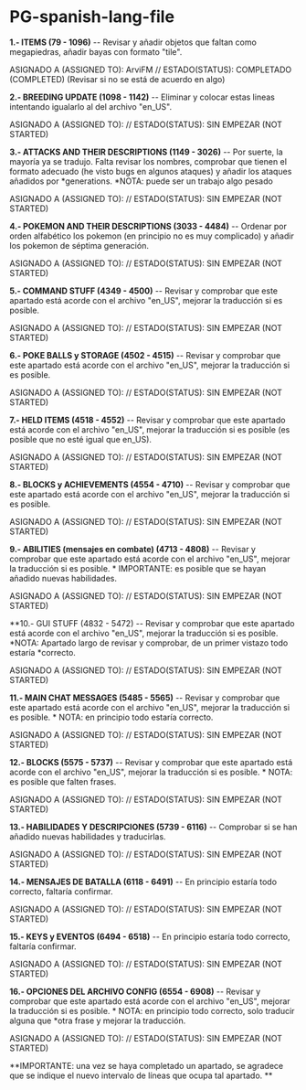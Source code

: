 # PG-spanish-lang-file

**1.- ITEMS (79 - 1096)** -- Revisar y añadir objetos que faltan como megapiedras, añadir bayas con formato "tile".

ASIGNADO A (ASSIGNED TO): ArviFM  // ESTADO(STATUS): COMPLETADO (COMPLETED) (Revisar si no se está de acuerdo en algo) 

**2.- BREEDING UPDATE (1098 - 1142)** -- Eliminar y colocar estas lineas intentando igualarlo al del archivo "en_US".

ASIGNADO A (ASSIGNED TO):  // ESTADO(STATUS):  SIN EMPEZAR (NOT STARTED)

**3.- ATTACKS AND THEIR DESCRIPTIONS (1149 - 3026)** -- Por suerte, la mayoría ya se tradujo. Falta revisar los nombres, comprobar que tienen el formato adecuado (he visto bugs en algunos ataques) y añadir los ataques añadidos por *generations. *NOTA: puede ser un trabajo algo pesado

ASIGNADO A (ASSIGNED TO):  // ESTADO(STATUS):  SIN EMPEZAR (NOT STARTED)

**4.- POKEMON AND THEIR DESCRIPTIONS (3033 - 4484)** -- Ordenar por orden alfabético los pokemon (en principio no es muy complicado) y añadir los pokemon de séptima generación.

ASIGNADO A (ASSIGNED TO):  // ESTADO(STATUS):  SIN EMPEZAR (NOT STARTED)

**5.- COMMAND STUFF (4349 - 4500)** -- Revisar y comprobar que este apartado está acorde con el archivo "en_US", mejorar la traducción si es posible.

ASIGNADO A (ASSIGNED TO):  // ESTADO(STATUS):  SIN EMPEZAR (NOT STARTED)

**6.- POKE BALLS y STORAGE (4502 - 4515)** -- Revisar y comprobar que este apartado está acorde con el archivo "en_US", mejorar la traducción si es posible.

ASIGNADO A (ASSIGNED TO):  // ESTADO(STATUS):  SIN EMPEZAR (NOT STARTED)

**7.- HELD ITEMS (4518 - 4552)** -- Revisar y comprobar que este apartado está acorde con el archivo "en_US", mejorar la traducción si es posible (es posible que no esté igual que en_US).

ASIGNADO A (ASSIGNED TO):  // ESTADO(STATUS):  SIN EMPEZAR (NOT STARTED)

**8.- BLOCKS y ACHIEVEMENTS (4554 - 4710)** -- Revisar y comprobar que este apartado está acorde con el archivo "en_US", mejorar la traducción si es posible.

ASIGNADO A (ASSIGNED TO):  // ESTADO(STATUS):  SIN EMPEZAR (NOT STARTED)

**9.- ABILITIES (mensajes en combate) (4713 - 4808)** -- Revisar y comprobar que este apartado está acorde con el archivo "en_US", mejorar la traducción si es posible. * IMPORTANTE: es posible que se hayan añadido nuevas habilidades.

ASIGNADO A (ASSIGNED TO):  // ESTADO(STATUS):  SIN EMPEZAR (NOT STARTED)

**10.- GUI STUFF (4832 - 5472) -- Revisar y comprobar que este apartado está acorde con el archivo "en_US", mejorar la traducción si es posible. *NOTA: Apartado largo de revisar y comprobar, de un primer vistazo todo estaría *correcto.

ASIGNADO A (ASSIGNED TO):  // ESTADO(STATUS):  SIN EMPEZAR (NOT STARTED)

**11.- MAIN CHAT MESSAGES (5485 - 5565)** -- Revisar y comprobar que este apartado está acorde con el archivo "en_US", mejorar la traducción si es posible. * NOTA: en principio todo estaría correcto.

ASIGNADO A (ASSIGNED TO):  // ESTADO(STATUS):  SIN EMPEZAR (NOT STARTED)

**12.- BLOCKS (5575 - 5737)** -- Revisar y comprobar que este apartado está acorde con el archivo "en_US", mejorar la traducción si es posible. * NOTA: es posible que falten frases.

ASIGNADO A (ASSIGNED TO):  // ESTADO(STATUS):  SIN EMPEZAR (NOT STARTED)

**13.- HABILIDADES Y DESCRIPCIONES (5739 - 6116)** -- Comprobar si se han añadido nuevas habilidades y traducirlas.

ASIGNADO A (ASSIGNED TO):  // ESTADO(STATUS):  SIN EMPEZAR (NOT STARTED)

**14.- MENSAJES DE BATALLA (6118 - 6491)** -- En principio estaría todo correcto, faltaría confirmar.

ASIGNADO A (ASSIGNED TO):  // ESTADO(STATUS):  SIN EMPEZAR (NOT STARTED)

**15.- KEYS y EVENTOS (6494 - 6518)** -- En principio estaría todo correcto, faltaría confirmar.

ASIGNADO A (ASSIGNED TO):  // ESTADO(STATUS):  SIN EMPEZAR (NOT STARTED)

**16.- OPCIONES DEL ARCHIVO CONFIG (6554 - 6908)** -- Revisar y comprobar que este apartado está acorde con el archivo "en_US", mejorar la traducción si es posible. * NOTA: en principio todo correcto, solo traducir alguna que *otra frase y mejorar la traducción.

ASIGNADO A (ASSIGNED TO):  // ESTADO(STATUS):  SIN EMPEZAR (NOT STARTED)

**IMPORTANTE: una vez se haya completado un apartado, se agradece que se indique el nuevo intervalo de líneas que ocupa tal apartado.
**
